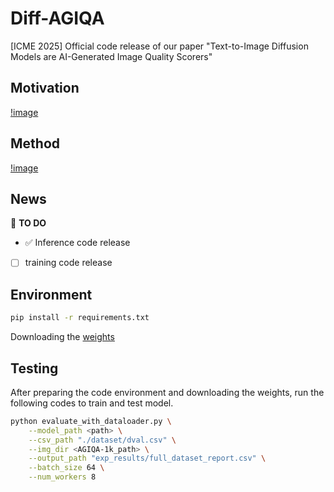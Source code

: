 # Diff-AGIQA
[ICME 2025] Official code release of our paper "Text-to-Image Diffusion Models are AI-Generated Image Quality Scorers"
## Motivation
[!image](https://github.com/sxfly99/Diff-AGIQA/blob/main/Figs/Figure2_01.png)
## Method
[!image](https://github.com/sxfly99/Diff-AGIQA/blob/main/Figs/Figure3_01.png)

## News
📌 **TO DO**
- ✅ Inference code release
- [ ] training code release

## Environment
```bash
pip install -r requirements.txt
```
Downloading the [weights](https://pan.baidu.com/s/11nYAQO_bouD22rjCpKT32A?pwd=ncju)
## Testing

After preparing the code environment and downloading the weights, run the following codes to train and test model.

```bash
python evaluate_with_dataloader.py \
    --model_path <path> \
    --csv_path "./dataset/dval.csv" \
    --img_dir <AGIQA-1k_path> \
    --output_path "exp_results/full_dataset_report.csv" \
    --batch_size 64 \
    --num_workers 8
```
